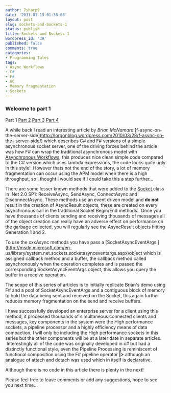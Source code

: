 ```yaml
---
author: 7sharp9
date: '2011-01-13 01:38:06'
layout: post
slug: sockets-and-bockets-1
status: publish
title: Sockets and Bockets 1
wordpress_id: '39'
published: false
comments: true
categories:
- Programming Tales
tags:
- Async Workflows
- C#
- F#
- GC
- Memory fragmentation
- Sockets
---
```


### Welcome to part 1

Part 1 [Part 2](http://moiraesoftware.com/?p=68) [Part
3](http://moiraesoftware.com/?p=139) [Part
4](http://moiraesoftware.com/?p=180)

A while back I read an interesting article by _Brian McNamara_ [f-async-on-
the-server-side](http://lorgonblog.wordpress.com/2010/03/28/f-async-on-the-
server-side/) which describes C# and F# versions of a simple asynchronous
socket server, one of the driving forces behind the article was how F# can
wrap the traditional asynchronous model with [Asynchronous
Workflows](http://msdn.microsoft.com/en-us/library/dd233250.aspx), this
produces nice clean simple code compared to the C# version which uses lambda
expressions, the code looks quite ugly in this style!  However thats not the
end of the story, a lot of memory fragmentation can occur using the APM model
when there is a high throughput, so I thought I would see if I could take this
a step further...

There are some lesser known methods that were added to the [Socket
](http://msdn.microsoft.com/en-us/library/system.net.sockets.socket.aspx)class
in .Net 2.0 SP1: ReceiveAsync, SendAsync, ConnectAsync and DisconnectAsync.
These methods use an event driven model and **do not** result in the creation
of AsyncResult objects, these are created on every asynchronous call in the
traditional Socket Begin/End methods.  Once you have thousands of clients
sending and receiving thousands of messages all of the object creation can
really have an adverse effect on performance on the garbage collected, you
will regularly see the AsyncResult objects hitting Generation 1 and 2.

To use the xxxAsync methods you have pass a [SocketAsyncEventArgs
](http://msdn.microsoft.com/en-
us/library/system.net.sockets.socketasynceventargs.aspx)object which is
assigned callback method and a buffer, the callback method called
asynchronously when the operation completes and is passed the corresponding
SocketAsyncEventArgs object, this allows you query the buffer in a receive
operation.

The scope of this series of articles is to initially replicate Brian's demo
using F# and a pool of SocketAsyncEventArgs and a contiguous block of memory
to hold the data being sent and received on the Socket, this again further
reduces memory fragmentation on the send and receive buffers.

I have successfully developed an enterprise server for a client using this
method, it processed thousands of simultaneous connected clients and messages,
key components in the system were the High performance sockets, a pipeline
processor and a highly efficiency means of data compaction, I will only be
including the High performance sockets in this series but the other components
will be at a later date in separate articles.  Interestingly all of the code
was originally developed in c# but had a distinctly functional style, even the
Pipeline Processing is reminiscent of functional composition using the F#
pipeline operator **|>** although an analogue of attach and detach was used
which in itself is declarative.

Although there is no code in this article there is plenty in the next!

Please feel free to leave comments or add any suggestions, hope to see you
next time...

